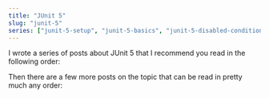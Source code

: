 ```yaml
---
title: "JUnit 5"
slug: "junit-5"
series: ["junit-5-setup", "junit-5-basics", "junit-5-disabled-conditions"]
---
```


I wrote a series of posts about JUnit 5 that I recommend you read in the following order:

<series-list></series-list>

Then there are a few more posts on the topic that can be read in pretty much any order:
